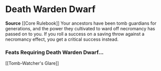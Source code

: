 ﻿---
id: '2'
name: Death Warden Dwarf
rarity: Common
source: '[[DATABASE/source/Core Rulebook|Core Rulebook]]'
trait: null
type: Heritage

---
# Death Warden Dwarf

**Source** [[Core Rulebook]] 
Your ancestors have been tomb guardians for generations, and the power they cultivated to ward off necromancy has passed on to you. If you roll a success on a saving throw against a necromancy effect, you get a critical success instead.

### Feats Requiring Death Warden Dwarf...

[[Tomb-Watcher's Glare]]
